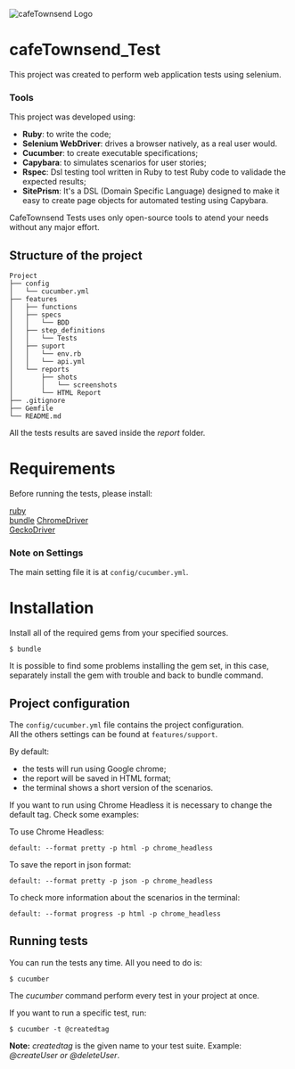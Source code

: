 ![cafeTownsend Logo](logo.jpg)
# cafeTownsend_Test
This project was created to perform web application tests using selenium.

### Tools

This project was developed using:
- **Ruby**: to write the code;
- **Selenium WebDriver**: drives a browser natively, as a real user would.
- **Cucumber**: to create executable specifications; 
- **Capybara**: to simulates scenarios for user stories; 
- **Rspec**: Dsl testing tool written in Ruby to test Ruby code to validade the expected results;
- **SitePrism**: It's a DSL (Domain Specific Language) designed to make it easy to create page objects for automated  testing using Capybara.

CafeTownsend Tests uses only open-source tools to atend your needs without any major effort. 

## Structure of the project

```
Project
├── config 
│   └── cucumber.yml
├── features
│   ├── functions
│   ├── specs
│   │   └── BDD
│   ├── step_definitions
│   │   └── Tests
│   ├── suport
│   │   └── env.rb
│   │   └── api.yml
│   └── reports
│       ├── shots
│       │   └── screenshots
│       └── HTML Report   
├── .gitignore
├── Gemfile
└── README.md
```

All the tests results are saved inside the *report* folder.  

# Requirements

Before running the tests, please install:

[ruby](https://rvm.io/rvm/install)  
[bundle](https://bundler.io/)
[ChromeDriver](https://tecadmin.net/setup-selenium-chromedriver-on-ubuntu/)  
[GeckoDriver](https://github.com/mozilla/geckodriver/releases)

### Note on Settings

The main setting file it is at `config/cucumber.yml`.  
 

# Installation  

Install all of the required gems from your specified sources.  

```               
$ bundle                                             
```  
It is possible to find some problems installing the gem set, in this case, separately install the gem with trouble and back to bundle command.  

## Project configuration

The `config/cucumber.yml` file contains the project configuration.  
All the others settings can be found at `features/support`. 

By default:
- the tests will run using Google chrome;
- the report will be saved in HTML format;
- the terminal shows a short version of the scenarios.

If you want to run using Chrome Headless it is necessary to change the default tag. Check some examples:

To use Chrome Headless:
```
default: --format pretty -p html -p chrome_headless
````

To save the report in json format:
```
default: --format pretty -p json -p chrome_headless
```

To check more information about the scenarios in the terminal:
```
default: --format progress -p html -p chrome_headless
```

## Running tests

You can run the tests any time. All you need to do is:

```
$ cucumber                                           
```
The *cucumber* command perform every test in your project at once.

If you want to run a specific test, run: 

```
$ cucumber -t @createdtag                             
```
**Note:** *createdtag* is the given name to your test suite. Example: *@createUser or @deleteUser*.

